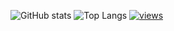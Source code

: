 ![GitHub stats](https://github-readme-stats.vercel.app/api?username=csdroit&show_icons=true&theme=tokyonight)
![Top Langs](https://github-readme-stats.vercel.app/api/top-langs/?username=csdroit&theme=tokyonight)
<a href="https://github.com/csdroit"><img alt="views" title="Github views" src="https://freshidea.com/jonah/app/ghpvc/"/></a>

